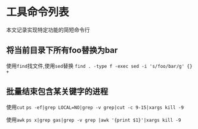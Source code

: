 # 工具命令列表

本文记录实现特定功能的简短命令行


## 将当前目录下所有foo替换为bar
使用`find`找文件,使用`sed`替换
`find . -type f -exec sed -i 's/foo/bar/g' {} +`

## 批量结束包含某关键字的进程

使用`cut`
`ps -ef|grep LOCAL=NO|grep -v grep|cut -c 9-15|xargs kill -9`

使用`awk`
`ps x|grep gas|grep -v grep |awk '{print $1}'|xargs kill -9`